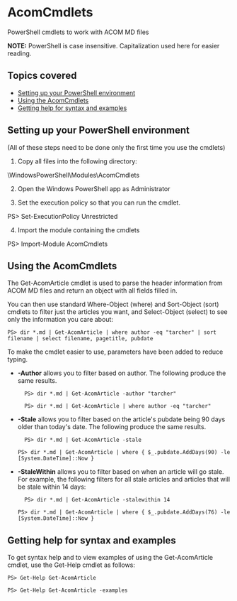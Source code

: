 # AcomCmdlets
PowerShell cmdlets to work with ACOM MD files

**NOTE:** PowerShell is case insensitive. Capitalization used here for easier reading.

## Topics covered
- [Setting up your PowerShell environment](#setting-up-your-powershell-environment)
- [Using the AcomCmdlets](#using-the-acomcmdlets)
- [Getting help for syntax and examples](getting-help-for-syntax-and-examples)

## Setting up your PowerShell environment
(All of these steps need to be done only the first time you use the cmdlets)

1. Copy all files into the following directory:

  <YourLocalDocumentsFolder>\WindowsPowerShell\Modules\AcomCmdlets

2. Open the Windows PowerShell app as Administrator

3. Set the execution policy so that you can run the cmdlet. 

  PS> Set-ExecutionPolicy Unrestricted

4. Import the module containing the cmdlets

  PS> Import-Module AcomCmdlets

## Using the AcomCmdlets

The Get-AcomArticle cmdlet is used to parse the header information from ACOM MD files and return an object with all fields filled in.

You can then use standard Where-Object (where) and Sort-Object (sort) cmdlets to filter just the articles you want, and Select-Object (select) to see only the information you care about:

	PS> dir *.md | Get-AcomArticle | where author -eq "tarcher" | sort filename | select filename, pagetitle, pubdate

To make the cmdlet easier to use, parameters have been added to reduce typing.

- **-Author** allows you to filter based on author. The following produce the same results.

	    PS> dir *.md | Get-AcomArticle -author "tarcher" 
	
	    PS> dir *.md | Get-AcomArticle | where author -eq "tarcher"

- **-Stale** allows you to filter based on the article's pubdate being 90 days older than today's date. The following produce the same results.

    	PS> dir *.md | Get-AcomArticle -stale
    	
  	  PS> dir *.md | Get-AcomArticle | where { $_.pubdate.AddDays(90) -le [System.DateTime]::Now } 

- **-StaleWithin** allows you to filter based on when an article will go stale. For example, the following filters for all stale articles and articles that will be stale within 14 days:

    	PS> dir *.md | Get-AcomArticle -stalewithin 14
  	  
  	  PS> dir *.md | Get-AcomArticle | where { $_.pubdate.AddDays(76) -le [System.DateTime]::Now } 

## Getting help for syntax and examples
To get syntax help and to view examples of using the Get-AcomArticle cmdlet, use the Get-Help cmdlet as follows:

	PS> Get-Help Get-AcomArticle

	PS> Get-Help Get-AcomArticle -examples
	

